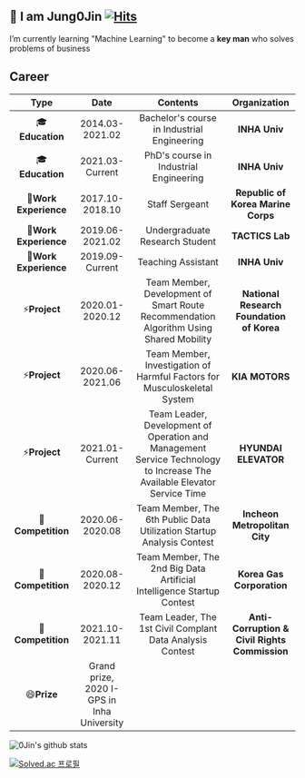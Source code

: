 ## :wave: I am Jung0Jin [![Hits](https://hits.seeyoufarm.com/api/count/incr/badge.svg?url=https%3A%2F%2Fgithub.com%2FJung0Jin&count_bg=%2379C83D&title_bg=%23555555&icon=&icon_color=%23E7E7E7&title=hits&edge_flat=false)](https://hits.seeyoufarm.com)

I’m currently learning "Machine Learning" to become a **key man** who solves problems of business

## Career

|    **Type**    |     **Date**    |                    **Contents**                   |**Organization**|
|:--------------:|:---------------:|:-------------------------------------------------:|:--------------:|
| :mortar_board:**Education**  | 2014.03-2021.02 | Bachelor's course in Industrial Engineering     |  **INHA Univ**     |
| :mortar_board:**Education**  | 2021.03-Current | PhD's course in Industrial Engineering       |  **INHA Univ**     |
| :office:**Work Experience** | 2017.10-2018.10 | Staff Sergeant |  **Republic of Korea Marine Corps**         |
| :office:**Work Experience** | 2019.06-2021.02 | Undergraduate Research Student |  **TACTICS Lab**         |
| :office:**Work Experience** | 2019.09-Current | Teaching Assistant |  **INHA Univ**         |
| ⚡**Project**   | 2020.01-2020.12 | Team Member, Development of Smart Route Recommendation Algorithm Using Shared Mobility |  **National Research Foundation of Korea**          |
| ⚡**Project**   | 2020.06-2021.06 | Team Member, Investigation of Harmful Factors for Musculoskeletal System |  **KIA MOTORS**          |
| ⚡**Project**   | 2021.01-Current | Team Leader, Development of Operation and Management Service Technology to Increase The Available Elevator Service Time |  **HYUNDAI ELEVATOR**          |
| 👯**Competition**   | 2020.06-2020.08 | Team Member, The 6th Public Data Utilization Startup Analysis Contest  |  **Incheon Metropolitan City**          |
| 👯**Competition**   | 2020.08-2020.12 | Team Member, The 2nd Big Data Artificial Intelligence Startup Contest  |  **Korea Gas Corporation**          |
| 👯**Competition**   | 2021.10-2021.11 | Team Leader, The 1st Civil Complant Data Analysis Contest  |  **Anti-Corruption & Civil Rights Commission**          |
| 😄**Prize**   | Grand prize, 2020 I-GPS in Inha University |



![0Jin's github stats](https://github-readme-stats.vercel.app/api?username=Jung0Jin&show_icons=true)

[![Solved.ac
프로필](http://mazassumnida.wtf/api/generate_badge?boj=qjsmdk1346)](https://solved.ac/qjsmdk1346)



<!--
**Jung0Jin/Jung0Jin** is a ✨ _special_ ✨ repository because its `README.md` (this file) appears on your GitHub profile.

Here are some ideas to get you started:

- 🔭 I’m currently working on ...
- 🌱 I’m currently learning ...
- 👯 I’m looking to collaborate on ...
- 🤔 I’m looking for help with ...
- 💬 Ask me about ...
- 📫 How to reach me: ...
- 😄 Pronouns: ...
- ⚡ Fun fact: ...
-->
